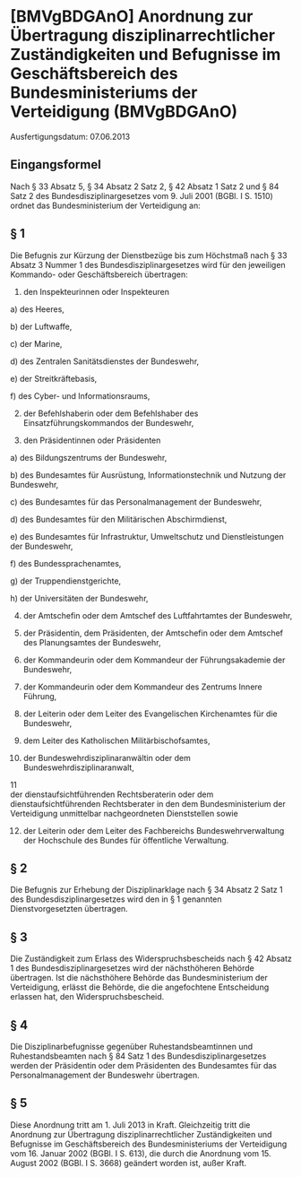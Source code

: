 # [BMVgBDGAnO] Anordnung zur Übertragung disziplinarrechtlicher Zuständigkeiten und Befugnisse im Geschäftsbereich des Bundesministeriums der Verteidigung  (BMVgBDGAnO)

Ausfertigungsdatum: 07.06.2013

 

## Eingangsformel

Nach § 33 Absatz 5, § 34 Absatz 2 Satz 2, § 42 Absatz 1 Satz 2 und § 84 Satz 2 des Bundesdisziplinargesetzes vom 9. Juli 2001 (BGBl. I S. 1510) ordnet das Bundesministerium der Verteidigung an:


## § 1

Die Befugnis zur Kürzung der Dienstbezüge bis zum Höchstmaß nach § 33 Absatz 3 Nummer 1 des Bundesdisziplinargesetzes wird für den jeweiligen Kommando- oder Geschäftsbereich übertragen:

1. den Inspekteurinnen oder Inspekteuren

a) des Heeres,

b) der Luftwaffe,

c) der Marine,

d) des Zentralen Sanitätsdienstes der Bundeswehr,

e) der Streitkräftebasis,

f) des Cyber- und Informationsraums,

2. der Befehlshaberin oder dem Befehlshaber des Einsatzführungskommandos der Bundeswehr,

3. den Präsidentinnen oder Präsidenten

a) des Bildungszentrums der Bundeswehr,

b) des Bundesamtes für Ausrüstung, Informationstechnik und Nutzung der Bundeswehr,

c) des Bundesamtes für das Personalmanagement der Bundeswehr,

d) des Bundesamtes für den Militärischen Abschirmdienst,

e) des Bundesamtes für Infrastruktur, Umweltschutz und Dienstleistungen der Bundeswehr,

f) des Bundessprachenamtes,

g) der Truppendienstgerichte,

h) der Universitäten der Bundeswehr,

4. der Amtschefin oder dem Amtschef des Luftfahrtamtes der Bundeswehr,

5. der Präsidentin, dem Präsidenten, der Amtschefin oder dem Amtschef des Planungsamtes der Bundeswehr,

6. der Kommandeurin oder dem Kommandeur der Führungsakademie der Bundeswehr,

7. der Kommandeurin oder dem Kommandeur des Zentrums Innere Führung,

8. der Leiterin oder dem Leiter des Evangelischen Kirchenamtes für die Bundeswehr,

9. dem Leiter des Katholischen Militärbischofsamtes,

10. der Bundeswehrdisziplinaranwältin oder dem Bundeswehrdisziplinaranwalt,

11  
der dienstaufsichtführenden Rechtsberaterin oder dem dienstaufsichtführenden Rechtsberater in den dem Bundesministerium der Verteidigung unmittelbar nachgeordneten Dienststellen sowie

12. der Leiterin oder dem Leiter des Fachbereichs Bundeswehrverwaltung der Hochschule des Bundes für öffentliche Verwaltung.


## § 2

Die Befugnis zur Erhebung der Disziplinarklage nach § 34 Absatz 2 Satz 1 des Bundesdisziplinargesetzes wird den in § 1 genannten Dienstvorgesetzten übertragen.


## § 3

Die Zuständigkeit zum Erlass des Widerspruchsbescheids nach § 42 Absatz 1 des Bundesdisziplinargesetzes wird der nächsthöheren Behörde übertragen. Ist die nächsthöhere Behörde das Bundesministerium der Verteidigung, erlässt die Behörde, die die angefochtene Entscheidung erlassen hat, den Widerspruchsbescheid.


## § 4

Die Disziplinarbefugnisse gegenüber Ruhestandsbeamtinnen und Ruhestandsbeamten nach § 84 Satz 1 des Bundesdisziplinargesetzes werden der Präsidentin oder dem Präsidenten des Bundesamtes für das Personalmanagement der Bundeswehr übertragen.


## § 5

Diese Anordnung tritt am 1. Juli 2013 in Kraft. Gleichzeitig tritt die Anordnung zur Übertragung disziplinarrechtlicher Zuständigkeiten und Befugnisse im Geschäftsbereich des Bundesministeriums der Verteidigung vom 16. Januar 2002 (BGBl. I S. 613), die durch die Anordnung vom 15. August 2002 (BGBl. I S. 3668) geändert worden ist, außer Kraft.

